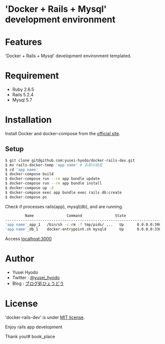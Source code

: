 # 'Docker + Rails + Mysql' development environment

# Features

'Docker + Rails + Mysql' development environment templated.

# Requirement

* Ruby 2.6.5
* Rails 5.2.4
* Mysql 5.7

# Installation

Install Docker and docker-compose from the [official site](https://docs.docker.com/compose/install/).

## Setup

```bash
$ git clone git@github.com:yusei-hyodo/docker-rails-dev.git
$ mv rails-docker-temp 'app name' # 名前の設定
$ cd 'app name'
$ docker-compose build
$ docker-compose run --rm app bundle update
$ docker-compose run --rm app bundle install
$ docker-compose up -d
$ docker-compose exec app bundle exec rails db:create
$ docker-compose ps
```

Check if processes rails(app), mysql(db), and are running.
```bash
         Name               Command               State                 Ports              
---------------------------------------------------------------------------------------------------
'app name'_app_1   /bin/sh -c rm -f tmp/pids/ ...   Up      0.0.0.0:3000->3000/tcp           
'app name'_db_1    docker-entrypoint.sh mysqld      Up      0.0.0.0:3306->3306/tcp, 33060/tcp
```

Access [localhost:3000](https://localhost:3000)

# Author
 
* Yusei Hyodo
* Twitter : [@yusei_hyodo](https://twitter.com/yusei_hyodo)
* Blog : [ブログ処ひょうどう](https://hyodoblog.com)
 
# License
 
'docker-rails-dev' is under [MIT license](https://en.wikipedia.org/wiki/MIT_License).
 
Enjoy rails app development

Thank you!# book_place
